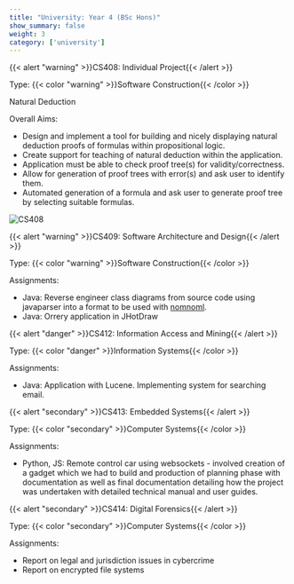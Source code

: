 ```yaml
---
title: "University: Year 4 (BSc Hons)"
show_summary: false
weight: 3
category: ['university']
---
```


{{< alert "warning" >}}CS408: Individual Project{{< /alert >}}

Type: {{< color "warning" >}}Software Construction{{< /color >}}

Natural Deduction

Overall Aims:

* Design and implement a tool for building and nicely displaying natural deduction proofs of formulas within propositional logic.
* Create support for teaching of natural deduction within the application.
* Application must be able to check proof tree(s) for validity/correctness.
* Allow for generation of proof trees with error(s) and ask user to identify them.
* Automated generation of a formula and ask user to generate proof tree by selecting suitable formulas.

![CS408](/img/course/strath/cs4/CS408.png)

{{< alert "warning" >}}CS409: Software Architecture and Design{{< /alert >}}

Type: {{< color "warning" >}}Software Construction{{< /color >}}

Assignments:

* Java: Reverse engineer class diagrams from source code using javaparser into a format to be used with [nomnoml](https://www.nomnoml.com/).
* Java: Orrery application in JHotDraw

{{< alert "danger" >}}CS412: Information Access and Mining{{< /alert >}}

Type: {{< color "danger" >}}Information Systems{{< /color >}}

Assignments:

* Java: Application with Lucene. Implementing system for searching email.

{{< alert "secondary" >}}CS413: Embedded Systems{{< /alert >}}

Type: {{< color "secondary" >}}Computer Systems{{< /color >}}

Assignments:

* Python, JS: Remote control car using websockets - involved creation of a gadget which we had to build and production of planning phase with documentation as well as final documentation detailing how the project was undertaken with detailed technical manual and user guides.

{{< alert "secondary" >}}CS414: Digital Forensics{{< /alert >}}

Type: {{< color "secondary" >}}Computer Systems{{< /color >}}

Assignments:

* Report on legal and jurisdiction issues in cybercrime
* Report on encrypted file systems
